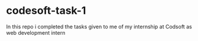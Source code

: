 # codesoft-task-1
In this repo i completed the tasks given to me of my internship at Codsoft as web development intern
